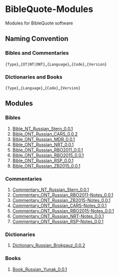 # BibleQuote-Modules

Modules for BibleQuote software

## Naming Convention

### Bibles and Commentaries

`{Type}`\_`{OT|NT|ONT}`\_`{Language}`\_`{Code}`\_`{Version}`

### Dictionaries and Books

`{Type}`\_`{Language}`\_`{Code}`\_`{Version}`

## Modules

### Bibles

1. [Bible_NT_Russian_Stern_0.0.1](https://github.com/BibleQuote/BibleQuote-Modules/raw/master/Bibles/Bible_NT_Russian_Stern_0.0.1.7z)
1. [Bible_ONT_Russian_CARS_0.0.2](https://github.com/BibleQuote/BibleQuote-Modules/raw/master/Bibles/Bible_ONT_Russian_CARS_0.0.2.7z)
1. [Bible_ONT_Russian_MDR_0.0.1](https://github.com/BibleQuote/BibleQuote-Modules/raw/master/Bibles/Bible_ONT_Russian_MDR_0.0.1.7z)
1. [Bible_ONT_Russian_NRT_0.0.1](https://github.com/BibleQuote/BibleQuote-Modules/raw/master/Bibles/Bible_ONT_Russian_NRT_0.0.1.7z)
1. [Bible_ONT_Russian_RBO2011_0.0.1](https://github.com/BibleQuote/BibleQuote-Modules/raw/master/Bibles/Bible_ONT_Russian_RBO2011_0.0.1.7z)
1. [Bible_ONT_Russian_RBO2015_0.0.1](https://github.com/BibleQuote/BibleQuote-Modules/raw/master/Bibles/Bible_ONT_Russian_RBO2015_0.0.1.7z)
1. [Bible_ONT_Russian_RSP_0.0.1](https://github.com/BibleQuote/BibleQuote-Modules/raw/master/Bibles/Bible_ONT_Russian_RSP_0.0.1.7z)
1. [Bible_ONT_Russian_ZB2015_0.0.1](https://github.com/BibleQuote/BibleQuote-Modules/raw/master/Bibles/Bible_ONT_Russian_ZB2015_0.0.1.7z)

### Commentaries

1. [Commentary_NT_Russian_Stern_0.0.1](https://github.com/BibleQuote/BibleQuote-Modules/raw/master/Commentaries/Commentary_NT_Russian_Stern_0.0.1.7z)
1. [Commentary_ONT_Russian_RBO2011-Notes_0.0.1](https://github.com/BibleQuote/BibleQuote-Modules/raw/master/Commentaries/Commentary_ONT_Russian_RBO2011-Notes_0.0.1.7z)
1. [Commentary_ONT_Russian_ZB2015-Notes_0.0.1](https://github.com/BibleQuote/BibleQuote-Modules/raw/master/Commentaries/Commentary_ONT_Russian_ZB2015-Notes_0.0.1.7z)
1. [Commentary_ONT_Russian_CARS-Notes_0.0.1](https://github.com/BibleQuote/BibleQuote-Modules/raw/master/Commentaries/Commentary_ONT_Russian_CARS-Notes_0.0.1.7z)
1. [Commentary_ONT_Russian_RBO2015-Notes_0.0.1](https://github.com/BibleQuote/BibleQuote-Modules/raw/master/Commentaries/Commentary_ONT_Russian_RBO2015-Notes_0.0.1.7z)
1. [Commentary_ONT_Russian_NRT-Notes_0.0.1](https://github.com/BibleQuote/BibleQuote-Modules/raw/master/Commentaries/Commentary_ONT_Russian_NRT-Notes_0.0.1.7z)
1. [Commentary_ONT_Russian_RSP-Notes_0.0.1](https://github.com/BibleQuote/BibleQuote-Modules/raw/master/Commentaries/Commentary_ONT_Russian_RSP-Notes_0.0.1.7z)

### Dictionaries

1. [Dictionary_Russian_Brokgauz_0.0.2](https://github.com/BibleQuote/BibleQuote-Modules/raw/master/Dictionaries/Dictionary_Russian_Brokgauz_0.0.2.7z)

### Books

1. [Book_Russian_Yunak_0.0.1](https://github.com/BibleQuote/BibleQuote-Modules/raw/master/Books/Book_Russian_Yunak_0.0.1.7z)
